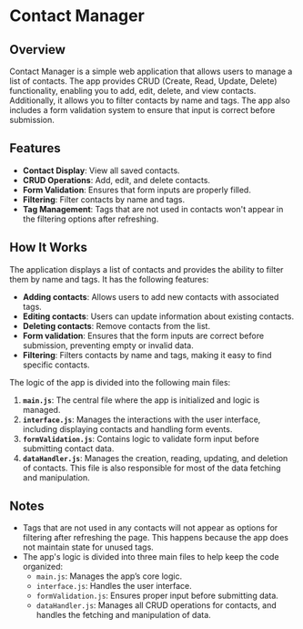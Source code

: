# Contact Manager

## Overview

Contact Manager is a simple web application that allows users to manage a list of contacts. The app provides CRUD (Create, Read, Update, Delete) functionality, enabling you to add, edit, delete, and view contacts. Additionally, it allows you to filter contacts by name and tags. The app also includes a form validation system to ensure that input is correct before submission.

## Features

- **Contact Display**: View all saved contacts.
- **CRUD Operations**: Add, edit, and delete contacts.
- **Form Validation**: Ensures that form inputs are properly filled.
- **Filtering**: Filter contacts by name and tags.
- **Tag Management**: Tags that are not used in contacts won't appear in the filtering options after refreshing.

## How It Works

The application displays a list of contacts and provides the ability to filter them by name and tags. It has the following features:

- **Adding contacts**: Allows users to add new contacts with associated tags.
- **Editing contacts**: Users can update information about existing contacts.
- **Deleting contacts**: Remove contacts from the list.
- **Form validation**: Ensures that the form inputs are correct before submission, preventing empty or invalid data.
- **Filtering**: Filters contacts by name and tags, making it easy to find specific contacts.

The logic of the app is divided into the following main files:

1. **`main.js`**: The central file where the app is initialized and logic is managed.
2. **`interface.js`**: Manages the interactions with the user interface, including displaying contacts and handling form events.
3. **`formValidation.js`**: Contains logic to validate form input before submitting contact data.
4. **`dataHandler.js`**: Manages the creation, reading, updating, and deletion of contacts. This file is also responsible for most of the data fetching and manipulation.


## Notes

- Tags that are not used in any contacts will not appear as options for filtering after refreshing the page. This happens because the app does not maintain state for unused tags.
- The app's logic is divided into three main files to help keep the code organized:
    - `main.js`: Manages the app’s core logic.
    - `interface.js`: Handles the user interface.
    - `formValidation.js`: Ensures proper input before submitting data.
    - `dataHandler.js`: Manages all CRUD operations for contacts, and handles the fetching and manipulation of data.
